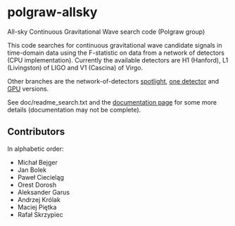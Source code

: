 polgraw-allsky
==============

All-sky Continuous Gravitational Wave search code (Polgraw group)

This code searches for continuous gravitational wave candidate 
signals in time-domain data using the F-statistic on data 
from a network of detectors (CPU implementation). Currently the 
available detectors are H1 (Hanford), L1 (Livingston) of LIGO 
and V1 (Cascina) of Virgo.  

Other branches are the network-of-detectors [spotlight](https://github.com/mbejger/polgraw-allsky/tree/spotlight), 
[one detector](https://github.com/mbejger/polgraw-allsky/tree/one-detector) and [GPU](https://github.com/mbejger/polgraw-allsky/tree/gpu-current) 
versions. 

See doc/readme_search.txt and the [documentation page](http://polgraw.camk.edu.pl/polgraw-allsky) 
for some more details (documentation may not be complete).

Contributors
------------ 
In alphabetic order: 
* Michał Bejger
* Jan Bolek
* Paweł Ciecieląg
* Orest Dorosh
* Aleksander Garus
* Andrzej Królak
* Maciej Piętka
* Rafał Skrzypiec

